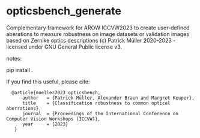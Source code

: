 # opticsbench_generate
Complementary framework for AROW ICCVW2023 to create user-defined aberations to measure robustness on image datasets or validation images based on Zernike optics descriptions (c) Patrick Müller 2020-2023 - licensed under GNU General Public license v3.

notes:

pip install . 



If you find this useful, please cite: 

```
  @article{mueller2023_opticsbench,
      author   = {Patrick Müller, Alexander Braun and Margret Keuper},
      title    = {Classification robustness to common optical aberrations},
      journal  = {Proceedings of the International Conference on Computer Vision Workshops (ICCVW)},
      year     = {2023}
   }
```
